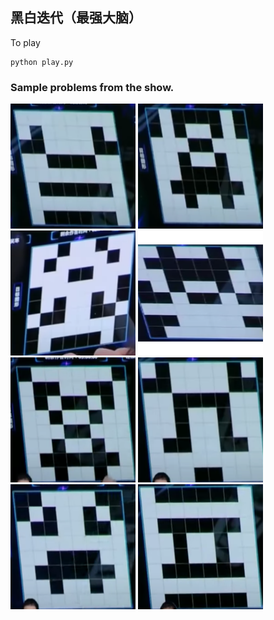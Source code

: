 ## 黑白迭代（最强大脑）

To play
```
python play.py
```

### Sample problems from the show.

<img src="./problems/1.png" width="200" height="200">
<img src="./problems/2.png" width="200" height="200">
<img src="./problems/3.png" width="200" height="200">
<img src="./problems/4.png" width="200" height="200">
<img src="./problems/5.png" width="200" height="200">
<img src="./problems/6.png" width="200" height="200">
<img src="./problems/7.png" width="200" height="200">
<img src="./problems/8.png" width="200" height="200">
